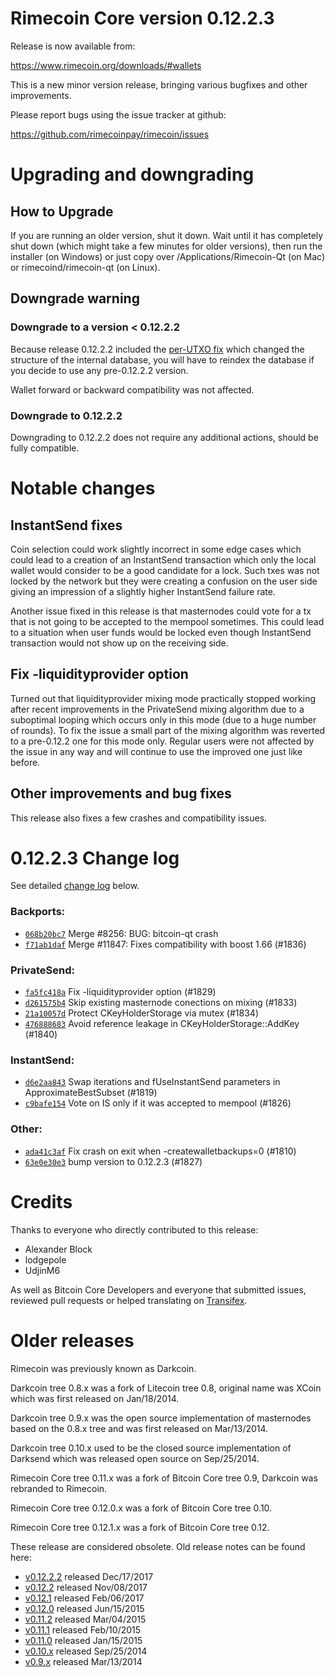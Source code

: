 Rimecoin Core version 0.12.2.3
==========================

Release is now available from:

  <https://www.rimecoin.org/downloads/#wallets>

This is a new minor version release, bringing various bugfixes and other
improvements.

Please report bugs using the issue tracker at github:

  <https://github.com/rimecoinpay/rimecoin/issues>


Upgrading and downgrading
=========================

How to Upgrade
--------------

If you are running an older version, shut it down. Wait until it has completely
shut down (which might take a few minutes for older versions), then run the
installer (on Windows) or just copy over /Applications/Rimecoin-Qt (on Mac) or
rimecoind/rimecoin-qt (on Linux).

Downgrade warning
-----------------

### Downgrade to a version < 0.12.2.2

Because release 0.12.2.2 included the [per-UTXO fix](release-notes/rimecoin/release-notes-0.12.2.2.md#per-utxo-fix)
which changed the structure of the internal database, you will have to reindex
the database if you decide to use any pre-0.12.2.2 version.

Wallet forward or backward compatibility was not affected.

### Downgrade to 0.12.2.2

Downgrading to 0.12.2.2 does not require any additional actions, should be
fully compatible.

Notable changes
===============

InstantSend fixes
-----------------

Coin selection could work slightly incorrect in some edge cases which could
lead to a creation of an InstantSend transaction which only the local wallet
would consider to be a good candidate for a lock. Such txes was not locked by
the network but they were creating a confusion on the user side giving an
impression of a slightly higher InstantSend failure rate.

Another issue fixed in this release is that masternodes could vote for a tx
that is not going to be accepted to the mempool sometimes. This could lead to
a situation when user funds would be locked even though InstantSend transaction
would not show up on the receiving side.

Fix -liquidityprovider option
-----------------------------

Turned out that liquidityprovider mixing mode practically stopped working after
recent improvements in the PrivateSend mixing algorithm due to a suboptimal
looping which occurs only in this mode (due to a huge number of rounds). To fix
the issue a small part of the mixing algorithm was reverted to a pre-0.12.2 one
for this mode only. Regular users were not affected by the issue in any way and
will continue to use the improved one just like before.

Other improvements and bug fixes
--------------------------------

This release also fixes a few crashes and compatibility issues.


0.12.2.3 Change log
===================

See detailed [change log](https://github.com/rimecoinpay/rimecoin/compare/v0.12.2.2...rimecoinpay:v0.12.2.3) below.

### Backports:
- [`068b20bc7`](https://github.com/rimecoinpay/rimecoin/commit/068b20bc7) Merge #8256: BUG: bitcoin-qt crash
- [`f71ab1daf`](https://github.com/rimecoinpay/rimecoin/commit/f71ab1daf) Merge #11847: Fixes compatibility with boost 1.66 (#1836)

### PrivateSend:
- [`fa5fc418a`](https://github.com/rimecoinpay/rimecoin/commit/fa5fc418a) Fix -liquidityprovider option (#1829)
- [`d261575b4`](https://github.com/rimecoinpay/rimecoin/commit/d261575b4) Skip existing masternode conections on mixing (#1833)
- [`21a10057d`](https://github.com/rimecoinpay/rimecoin/commit/21a10057d) Protect CKeyHolderStorage via mutex (#1834)
- [`476888683`](https://github.com/rimecoinpay/rimecoin/commit/476888683) Avoid reference leakage in CKeyHolderStorage::AddKey (#1840)

### InstantSend:
- [`d6e2aa843`](https://github.com/rimecoinpay/rimecoin/commit/d6e2aa843) Swap iterations and fUseInstantSend parameters in ApproximateBestSubset (#1819)
- [`c9bafe154`](https://github.com/rimecoinpay/rimecoin/commit/c9bafe154) Vote on IS only if it was accepted to mempool (#1826)

### Other:
- [`ada41c3af`](https://github.com/rimecoinpay/rimecoin/commit/ada41c3af) Fix crash on exit when -createwalletbackups=0 (#1810)
- [`63e0e30e3`](https://github.com/rimecoinpay/rimecoin/commit/63e0e30e3) bump version to 0.12.2.3 (#1827)

Credits
=======

Thanks to everyone who directly contributed to this release:

- Alexander Block
- lodgepole
- UdjinM6

As well as Bitcoin Core Developers and everyone that submitted issues,
reviewed pull requests or helped translating on
[Transifex](https://www.transifex.com/projects/p/rimecoin/).


Older releases
==============

Rimecoin was previously known as Darkcoin.

Darkcoin tree 0.8.x was a fork of Litecoin tree 0.8, original name was XCoin
which was first released on Jan/18/2014.

Darkcoin tree 0.9.x was the open source implementation of masternodes based on
the 0.8.x tree and was first released on Mar/13/2014.

Darkcoin tree 0.10.x used to be the closed source implementation of Darksend
which was released open source on Sep/25/2014.

Rimecoin Core tree 0.11.x was a fork of Bitcoin Core tree 0.9,
Darkcoin was rebranded to Rimecoin.

Rimecoin Core tree 0.12.0.x was a fork of Bitcoin Core tree 0.10.

Rimecoin Core tree 0.12.1.x was a fork of Bitcoin Core tree 0.12.

These release are considered obsolete. Old release notes can be found here:

- [v0.12.2.2](release-notes/rimecoin/release-notes-0.12.2.2.md) released Dec/17/2017
- [v0.12.2](release-notes/rimecoin/release-notes-0.12.2.md) released Nov/08/2017
- [v0.12.1](release-notes/rimecoin/release-notes-0.12.1.md) released Feb/06/2017
- [v0.12.0](release-notes/rimecoin/release-notes-0.12.0.md) released Jun/15/2015
- [v0.11.2](release-notes/rimecoin/release-notes-0.11.2.md) released Mar/04/2015
- [v0.11.1](release-notes/rimecoin/release-notes-0.11.1.md) released Feb/10/2015
- [v0.11.0](release-notes/rimecoin/release-notes-0.11.0.md) released Jan/15/2015
- [v0.10.x](release-notes/rimecoin/release-notes-0.10.0.md) released Sep/25/2014
- [v0.9.x](release-notes/rimecoin/release-notes-0.9.0.md) released Mar/13/2014

